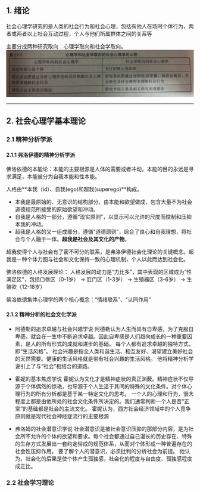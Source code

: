 ## 1. 绪论
社会心理学研究的是人类的社会行为和社会心理，包括有他人在场时个体行为，两者或两者以上社会互动过程，个人与他们所属群体之间的关系等

主要分成两种研究取向：心理学取向和社会学取向。
![两种取向的比较](https://raw.githubusercontent.com/liujiajun1993/notes/master/images/%E7%A4%BE%E4%BC%9A%E5%BF%83%E7%90%86%E5%AD%A61-1.JPG)

----

## 2. 社会心理学基本理论
### 2.1 精神分析学派
#### 2.1.1 弗洛伊德的精神分析学派
佛洛依德的本能论：本能的主要根源是人体的需要或者冲动，本能的目的永远是寻求满足，本能被分为自我本能和性本能。

人格由**本我（id）、自我(ego)和超我(superego)**构成。
- 本我是最原始的、无意识的结构部分，由本能和欲望做成，包含大量不为社会道德规范所接受的原始欲望和冲动。
- 自我是人格的一部分，遵循“现实原则”，以显示可以允许的尺度而控制和压抑本我的冲动。
- 超我是人格的又一组成部分，遵循“道德原则”，综合了良心和自我理想，将社会与个人融于一体。**超我是社会及其文化的产物**。

超我使得个人与社会有了密不可分的联系，是弗洛伊德社会化理论的关键概念。超我是一种个体力图与社会和文化保持一致的心理机制，个人以此而达到社会化。

佛洛依德的人格发展理论：
人格发展的动力是“力比多”，其中表现的区域成为“性满足区”，包括口唇区（0-1岁） -> 肛门区（1-3岁） -> 生殖器区（3-6岁） -> 生殖欲（12-18岁）

佛洛依德集体心理学的两个核心概念：“情绪联系”、“认同作用”

#### 2.1.2 精神分析的社会文化学派
- 阿德勒的追求卓越与社会兴趣学说
   阿德勒认为人生而具有自卑感，为了克服自卑感，就会在一生中不断追求卓越。因此自卑感是人们趋向成长的一种重要因素，是人的所有形式的成就和进步的基础。
   每个人都有追求卓越的独特方式，即“生活风格”。
   社会兴趣是指全人类和谐生活、相互友好、渴望建立美好社会的天然需要。健康的生活风格就是带有社会兴趣的生活风格。
   他将精神分析学说引上了与“社会”相结合的道路。
    
- 霍妮的基本焦虑学说
   霍妮认为文化才是精神症状的真正渊薮。精神症状不仅导源于个体偶然的惊艳，也导源于个人生活于其间的特殊的文化条件。对个体心理行为的所有分析都是基于某一特定文化的思考。
   一个人的心理和行为，很大程度上都是由他所处的社会文化条件所决定的。我们通常判断一个人是否“正常”的基础都是社会的主流文化。
   霍妮认为，西方社会经济领域中的个人竞争原则就是现代社会神经症流行的主要根源
    
- 弗洛姆的社会潜意识学说
   社会潜意识是被社会意识压抑的那部分内容，是为社会所不允许的个体的欲望和要求。每个社会都通过自己漫长的历史存在、特殊的生存方式发展出一套约定俗成的规范体系，从而对个体形成一种普遍存在的社会性压抑作用。
   要了解个人的潜意识，必须批判的分析社会为前提。
   他认为，社会化的后果是使个体产生孤独感，社会化的程度与自由度、孤独感程度成正比。

### 2.2 社会学习理论